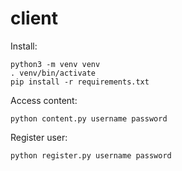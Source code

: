 # client
Install:  
```
python3 -m venv venv
. venv/bin/activate
pip install -r requirements.txt
```

Access content:  
```
python content.py username password
```

Register user:  
```
python register.py username password
```